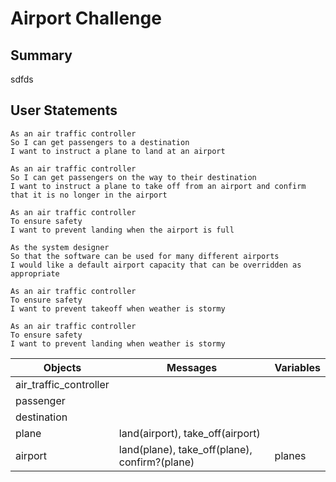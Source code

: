 Airport Challenge
=================

Summary
---------

sdfds

User Statements
-----

```
As an air traffic controller
So I can get passengers to a destination
I want to instruct a plane to land at an airport

As an air traffic controller
So I can get passengers on the way to their destination
I want to instruct a plane to take off from an airport and confirm that it is no longer in the airport

As an air traffic controller
To ensure safety
I want to prevent landing when the airport is full

As the system designer
So that the software can be used for many different airports
I would like a default airport capacity that can be overridden as appropriate

As an air traffic controller
To ensure safety
I want to prevent takeoff when weather is stormy

As an air traffic controller
To ensure safety
I want to prevent landing when weather is stormy
```
|Objects|Messages|Variables|
|-|-|-|
|air_traffic_controller| | |
|passenger| | |
|destination| | |
|plane|land(airport), take_off(airport)| |
|airport|land(plane), take_off(plane), confirm?(plane)|planes |
